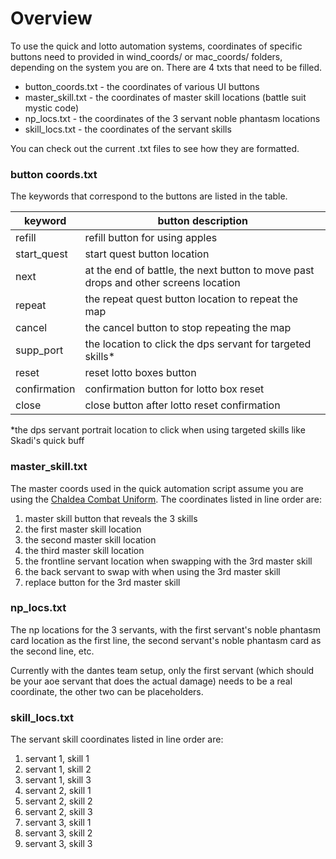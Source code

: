 # Overview

To use the quick and lotto automation systems, coordinates of specific buttons need to provided in wind_coords/ or mac_coords/ folders, depending on the system you are on. There are 4 txts that need to be filled. 

* button_coords.txt - the coordinates of various UI buttons 
* master_skill.txt - the coordinates of master skill locations (battle suit mystic code)
* np_locs.txt - the coordinates of the 3 servant noble phantasm locations 
* skill_locs.txt - the coordinates of the servant skills 

You can check out the current .txt files to see how they are formatted. 

### button coords.txt 
The keywords that correspond to the buttons are listed in the table. 

| keyword | button description |
| ------ | ------ |
| refill | refill button for using apples |
| start_quest | start quest button location |
| next | at the end of battle, the next button to move past drops and other screens location |
| repeat | the repeat quest button location to repeat the map |
| cancel | the cancel button to stop repeating the map |
| supp_port | the location to click the dps servant for targeted skills* |
| reset | reset lotto boxes button  |
| confirmation | confirmation button for lotto box reset |
| close | close button after lotto reset confirmation |
*the dps servant portrait location to click when using targeted skills like Skadi's quick buff 

### master_skill.txt

The master coords used in the quick automation script assume you are using the [Chaldea Combat Uniform](https://fategrandorder.fandom.com/wiki/Chaldea_Combat_Uniform). 
The coordinates listed in line order are: 
1. master skill button that reveals the 3 skills 
2. the first master skill location 
3. the second master skill location 
4. the third master skill location 
5. the frontline servant location when swapping with the 3rd master skill 
6. the back servant to swap with when using the 3rd master skill 
7. replace button for the 3rd master skill 

### np_locs.txt 

The np locations for the 3 servants, with the first servant's noble phantasm card location as the first line, the second servant's noble phantasm card as the second line, etc. 

Currently with the dantes team setup, only the first servant (which should be your aoe servant that does the actual damage) needs to be a real coordinate, the other two can be placeholders. 

### skill_locs.txt

The servant skill coordinates listed in line order are: 
1. servant 1, skill 1 
2. servant 1, skill 2
3. servant 1, skill 3
4. servant 2, skill 1
5. servant 2, skill 2
6. servant 2, skill 3
7. servant 3, skill 1
8. servant 3, skill 2
9. servant 3, skill 3 










